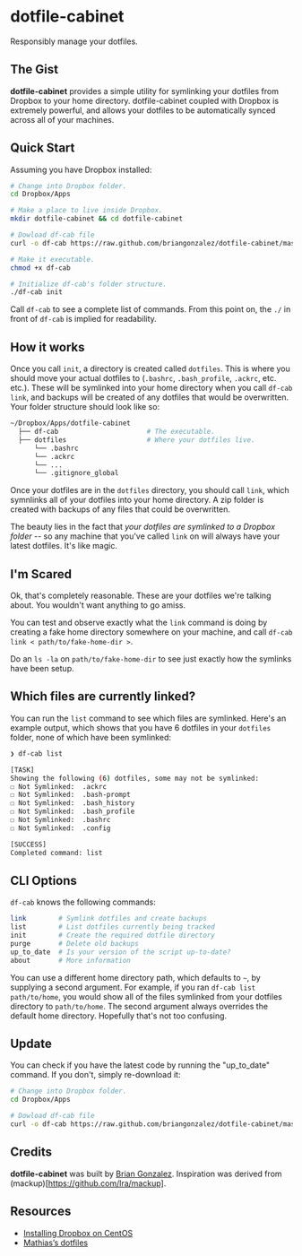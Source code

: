 dotfile-cabinet
===============
Responsibly manage your dotfiles.

The Gist
--------
**dotfile-cabinet** provides a simple utility for symlinking your dotfiles from Dropbox to your home directory. dotfile-cabinet coupled with Dropbox is extremely powerful, and allows your dotfiles to be automatically synced across all of your machines.

Quick Start
------------

Assuming you have Dropbox installed:

```bash
# Change into Dropbox folder.
cd Dropbox/Apps          

# Make a place to live inside Dropbox.                           
mkdir dotfile-cabinet && cd dotfile-cabinet   

# Dowload df-cab file      
curl -o df-cab https://raw.github.com/briangonzalez/dotfile-cabinet/master/df-cab

# Make it executable.
chmod +x df-cab

# Initialize df-cab's folder structure.                                   
./df-cab init                                       
```

Call `df-cab` to see a complete list of commands. From this point on, the `./` in front of `df-cab` is implied for readability. 

How it works
------------

Once you call `init`, a directory is created called `dotfiles`. This is where you should move your actual dotfiles to (`.bashrc`, `.bash_profile`, `.ackrc`, etc. etc.). These will be symlinked into your home directory when you call `df-cab link`, and backups will be created of any dotfiles that would be overwritten. Your folder structure should look like so:

```bash
~/Dropbox/Apps/dotfile-cabinet
  ├── df-cab                      # The executable.
  ├── dotfiles                    # Where your dotfiles live.
      └── .bashrc
      └── .ackrc
      └── ...
      └── .gitignore_global
```

Once your dotfiles are in the `dotfiles` directory, you should call `link`, which symnlinks all of your dotfiles into your home directory. A zip folder is created with backups of any files that could be overwritten.

The beauty lies in the fact that *your dotfiles are symlinked to a Dropbox folder* -- so any machine that you've called `link` on will always have your latest dotfiles. It's like magic.

I'm Scared
----------

Ok, that's completely reasonable. These are your dotfiles we're talking about. You wouldn't want anything to go amiss.

You can test and observe exactly what the `link` command is doing by creating a fake home directory somewhere on your machine, and call `df-cab link < path/to/fake-home-dir >`. 

Do an `ls -la` on `path/to/fake-home-dir` to see just exactly how the symlinks have been setup. 


Which files are currently linked?
---------------------------------

You can run the `list` command to see which files are symlinked. Here's an example output, which shows that you have 6 dotfiles in your `dotfiles` folder, none of which have been symlinked:

```bash
❯ df-cab list

[TASK]
Showing the following (6) dotfiles, some may not be symlinked:
☐ Not Symlinked:  .ackrc
☐ Not Symlinked:  .bash-prompt
☐ Not Symlinked:  .bash_history
☐ Not Symlinked:  .bash_profile
☐ Not Symlinked:  .bashrc
☐ Not Symlinked:  .config

[SUCCESS]
Completed command: list
```

CLI Options
-----------

`df-cab` knows the following commands:

```bash
link        # Symlink dotfiles and create backups
list        # List dotfiles currently being tracked
init        # Create the required dotfile directory
purge       # Delete old backups
up_to_date  # Is your version of the script up-to-date?
about       # More information
```

You can use a different home directory path, which defaults to `~`, by supplying a second argument. For example, if you ran `df-cab list path/to/home`, you would show all of the files symlinked from your dotfiles directory to `path/to/home`. The second argument always overrides the default home directory. Hopefully that's not too confusing.  

Update
------
You can check if you have the latest code by running the "up_to_date" command. If you don't, simply re-download it: 

```bash
# Change into Dropbox folder.
cd Dropbox/Apps          

# Dowload df-cab file      
curl -o df-cab https://raw.github.com/briangonzalez/dotfile-cabinet/master/df-cab 
```

Credits
-------
**dotfile-cabinet** was built by [Brian Gonzalez](http://briangonzalez.org). Inspiration was derived from (mackup)[https://github.com/lra/mackup].

Resources
---------

- [Installing Dropbox on CentOS](https://gist.github.com/briangonzalez/6903025)
- [Mathias’s dotfiles](https://github.com/mathiasbynens/dotfiles)

